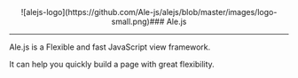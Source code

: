 <center>![alejs-logo](https://github.com/Ale-js/alejs/blob/master/images/logo-small.png)### Ale.js<hr></center>

Ale.js is a Flexible and fast JavaScript view framework.



It can help you quickly build a page with great flexibility.
